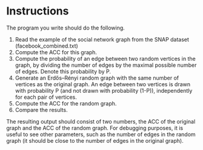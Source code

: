 # Instructions

The program you write should do the following.

1. Read the example of the social network graph from the SNAP dataset (facebook_combined.txt)
2. Compute the ACC for this graph.
3. Compute the probability of an edge between two random vertices in the graph, by dividing the number of edges by the maximal possible number of edges. Denote this probability by P.
4. Generate an Erdős–Rényi random graph with the same number of vertices as the original graph. An edge between two vertices is drawn with probability P (and not drawn with probability (1-P)), independently for each pair of vertices.
5. Compute the ACC for the random graph.
6. Compare the results.

The resulting output should consist of two numbers, the ACC of the original graph and the ACC of the random graph. For debugging purposes, it is useful to see other parameters, such as the number of edges in the random graph (it should be close to the number of edges in the original graph).